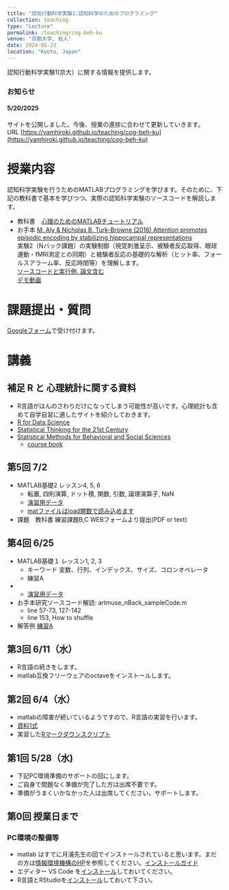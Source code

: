```yaml
---
title: "認知行動科学実験1:認知科学のためのプログラミング"
collection: teaching
type: "Lecture"
permalink: /teaching/cog-beh-ku
venue: "京都大学, 総人"
date: 2024-05-23
location: "Kyoto, Japan"
---
```


認知行動科学実験1(京大）に関する情報を提供します。

### お知らせ  
#### 5/20/2025
サイトを公開しました。今後、授業の進捗に合わせて更新していきます。  
URL [https://yamhiroki.github.io/teaching/cog-beh-ku](https://yamhiroki.github.io/teaching/cog-beh-ku)

# 授業内容
認知科学実験を行うためのMATLABプログラミングを学びます。そのために、下記の教科書で基本を学びつつ、実際の認知科学実験のソースコードを解読します。
- 教科書　[心理のためのMATLABチュートリアル](http://www.nemotos.net/resources/matlab_for_psychologists_ja.pdf)
- お手本  [M. Aly & Nicholas B. Turk-Browne (2016) Attention promotes episodic encoding by stabilizing hippocampal representations](https://www.pnas.org/content/113/4/E420.short)  
実験2（Nバック課題）の実験制御（視覚刺激呈示、被験者反応取得、眼球運動・fMRI測定との同期）と被験者反応の基礎的な解析（ヒット率、フォールスアラーム率、反応時間等）を理解します。   
[ソースコードと実行例, 論文含む](https://www.dropbox.com/s/5j29xhkktqarc7w/turk-sample-code.zip?dl=0)  
[デモ動画](https://youtu.be/rXGSDsaLuQ8)

# 課題提出・質問
[Googleフォーム](https://docs.google.com/forms/d/e/1FAIpQLSdZeqjQTkIrCUtidvR1tjeNn3YnXdDfFPxo9abLk8pCx-F20A/viewform)で受け付けます。

# 講義
## 補足 R と 心理統計に関する資料
- R言語がほんのさわりだけになってしまう可能性が高いです。心理統計も含めて自学自習に適したサイトを紹介しておきます。
 - [R for Data Science](https://r4ds.had.co.nz/)
 - [Statistical Thinking for the 21st Century](https://statsthinking21.github.io/statsthinking21-core-site/index.html#why-does-this-book-exist)  
 - [Statistical Methods for Behavioral and Social Sciences](https://psych252.github.io/)
    - [course book](https://psych252.github.io/psych252book/)

## 第5回 7/2
- MATLAB基礎2 レッスン4, 5, 6 　　
  - 転置, 四則演算, ドット積, 関数, 引数, 論理演算子, NaN
  - [演習用データ](https://www.dropbox.com/s/sn1dkwk4wsebau5/m4psych_exercises_datasets.zip?dl=0)
  - [matファイルはload関数で読み込めます](https://jp.mathworks.com/help/matlab/ref/load.html) 　　
- 課題　教科書 練習課題B,C WEBフォームより提出(PDF or text)

## 第4回 6/25
- MATLAB基礎１ レッスン1, 2, 3
  - キーワード 変数、行列、インデックス、サイズ、コロンオペレータ
  - 練習A
- - [演習用データ](https://www.dropbox.com/s/sn1dkwk4wsebau5/m4psych_exercises_datasets.zip?dl=0)
- お手本研究ソースコード解読: artmuse_nBack_sampleCode.m
  - line 57-73, 127-142
  - line 153, How to shuffle
- 解答例 [練習A](https://www.dropbox.com/s/lbbmbwumkqf56he/ex_a.m?dl=0)

## 第3回 6/11（水）
- R言語の続きをします。
- matlab互換フリーウェアのoctaveをインストールします。

## 第2回 6/4（水）
- matlabの障害が続いているようですので、R言語の実習を行います。
- [資料1式](https://www.dropbox.com/scl/fi/7m9tbbkiayskivjmbjdgx/materials_2nd.zip?rlkey=ln1dq302c4w0ga6wk4aajq8rq&dl=0)
- 実習した[Rマークダウンスクリプト](https://www.dropbox.com/scl/fi/ohzosw4x951mv83gg00hy/lec_2nd.Rmd?rlkey=a9m8izfywbarv5b55h4l8m70p&st=2mimh2mf&dl=0)

## 第1回 5/28（水)
- 下記PC環境準備のサポートの回にします。
- ご自身で問題なく準備が完了した方は出席不要です。
- 準備がうまくいかなかった人は出席してください。サポートします。

## 第0回 授業日まで
### PC環境の整備等
- matlab はすでに月浦先生の回でインストールされていると思います。まだの方は[情報環境機構のHP](https://www.iimc.kyoto-u.ac.jp/ja/services/ismc/license/how-to-use/matlab)を参照してください。[インストールガイド](https://www.iimc.kyoto-u.ac.jp/sites/default/files/2025-02/ku-matlab-start-guide-ja.pdf)
- エディター VS Code を[インストール](https://azure.microsoft.com/ja-jp/products/visual-studio-code/)しておいてください。
- R言語とRStudioを[インストール](https://www.crepe.e.u-tokyo.ac.jp/research/research20210624/%EF%BC%88%E5%8F%82%E8%80%83%E8%B3%87%E6%96%993%EF%BC%89RStudio%E3%81%AE%E5%88%A9%E7%94%A8%E3%82%AC%E3%82%A4%E3%83%89.pdf)しておいて下さい。
